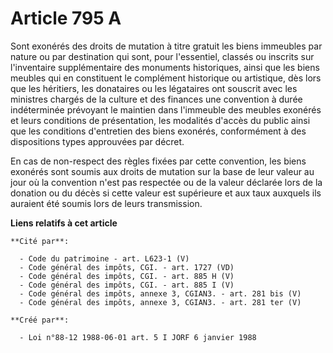 # Article 795 A

Sont exonérés des droits de mutation à titre gratuit les biens immeubles par nature ou par destination qui sont, pour
l'essentiel, classés ou inscrits sur l'inventaire supplémentaire des monuments historiques, ainsi que les biens meubles qui
en constituent le complément historique ou artistique, dès lors que les héritiers, les donataires ou les légataires ont
souscrit avec les ministres chargés de la culture et des finances une convention à durée indéterminée prévoyant le maintien
dans l'immeuble des meubles exonérés et leurs conditions de présentation, les modalités d'accès du public ainsi que les
conditions d'entretien des biens exonérés, conformément à des dispositions types approuvées par décret.

En cas de non-respect des règles fixées par cette convention, les biens exonérés sont soumis aux droits de mutation sur la
base de leur valeur au jour où la convention n'est pas respectée ou de la valeur déclarée lors de la donation ou du décès si
cette valeur est supérieure et aux taux auxquels ils auraient été soumis lors de leurs transmission.

**Liens relatifs à cet article**

	**Cité par**:

	  - Code du patrimoine - art. L623-1 (V)
	  - Code général des impôts, CGI. - art. 1727 (VD)
	  - Code général des impôts, CGI. - art. 885 H (V)
	  - Code général des impôts, CGI. - art. 885 I (V)
	  - Code général des impôts, annexe 3, CGIAN3. - art. 281 bis (V)
	  - Code général des impôts, annexe 3, CGIAN3. - art. 281 ter (V)

	**Créé par**:

	  - Loi n°88-12 1988-06-01 art. 5 I JORF 6 janvier 1988

